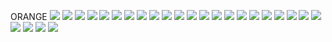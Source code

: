 ORANGE
![](../School_plots/ORANGE/ALOMACHART.png)
![](../School_plots/ORANGE/APOPKA_.png)
![](../School_plots/ORANGE/CHANCERYCH.png)
![](../School_plots/ORANGE/COLONIAL_.png)
![](../School_plots/ORANGE/CORNERSTON.png)
![](../School_plots/ORANGE/CYPRESS_CR.png)
![](../School_plots/ORANGE/DR_PHILLIP.png)
![](../School_plots/ORANGE/EAST_RIVER.png)
![](../School_plots/ORANGE/EDGEWATER_.png)
![](../School_plots/ORANGE/FREEDOM_.png)
![](../School_plots/ORANGE/JONES_.png)
![](../School_plots/ORANGE/LAKE_NONA_.png)
![](../School_plots/ORANGE/MAYNARD_EV.png)
![](../School_plots/ORANGE/OAK_RIDGE_.png)
![](../School_plots/ORANGE/OCOEE_.png)
![](../School_plots/ORANGE/OLYMPIA_.png)
![](../School_plots/ORANGE/ORLANDO_SC.png)
![](../School_plots/ORANGE/SHEELERCHA.png)
![](../School_plots/ORANGE/TIMBER_CRE.png)
![](../School_plots/ORANGE/UNIVERSITY.png)
![](../School_plots/ORANGE/WEKIVA_.png)
![](../School_plots/ORANGE/WEST_ORANG.png)
![](../School_plots/ORANGE/WILLIAM_R_.png)
![](../School_plots/ORANGE/WINDERMERE.png)
![](../School_plots/ORANGE/WINTER_PAR.png)
![](../School_plots/ORANGE/WORKFORCE_.png)
